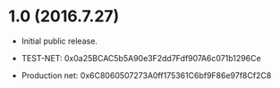 # 1.0 (2016.7.27)
* Initial public release.

* TEST-NET: 0x0a25BCAC5b5A90e3F2dd7Fdf907A6c071b1296Ce
* Production net: 0x6C8060507273A0ff175361C6bf9F86e97f8Cf2C8
